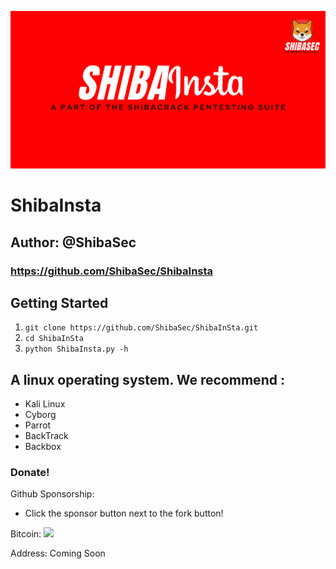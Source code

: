 ![](https://raw.githubusercontent.com/shibasec/shibainsta/main/media/logo.png)
# ShibaInsta
## Author: @ShibaSec
### https://github.com/ShibaSec/ShibaInsta

## Getting Started
1. ```git clone https://github.com/ShibaSec/ShibaInSta.git```
2. ```cd ShibaInSta```
3. ```python ShibaInsta.py -h ```

## A linux operating system. We recommend :
- Kali Linux 
- Cyborg
- Parrot 
- BackTrack 
- Backbox

### Donate! 
Github Sponsorship:
- Click the sponsor button next to the fork button!

Bitcoin:
![](https://image.ibb.co/i4ES3U/bc.png)

Address: Coming Soon
